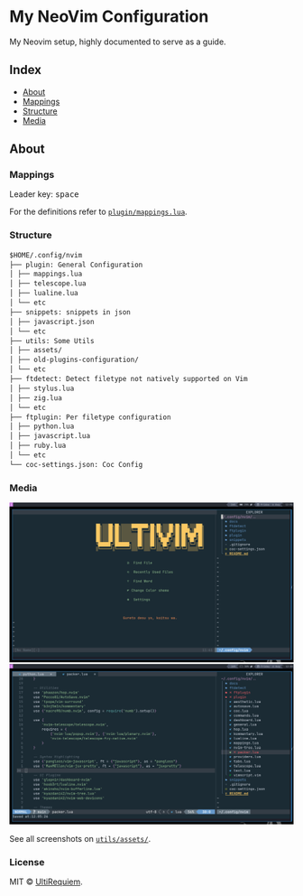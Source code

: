 # My NeoVim Configuration

My Neovim setup, highly documented to serve as a guide.

## Index

- [About](#About)
- [Mappings](#Mappings)
- [Structure](#Structure)
- [Media](#Media)

## About

### Mappings

Leader key: <kbd>space</kbd>

For the definitions refer to [`plugin/mappings.lua`](./plugin/mappings.lua).

### Structure

```markdown
$HOME/.config/nvim
├── plugin: General Configuration
│ ├── mappings.lua
│ ├── telescope.lua
│ ├── lualine.lua
│ └── etc
├── snippets: snippets in json
│ ├── javascript.json
│ └── etc
├── utils: Some Utils
│ ├── assets/
│ ├── old-plugins-configuration/
│ └── etc
├── ftdetect: Detect filetype not natively supported on Vim
│ ├── stylus.lua
│ ├── zig.lua
│ └── etc
├── ftplugin: Per filetype configuration
│ ├── python.lua
│ ├── javascript.lua
│ ├── ruby.lua
│ └── etc
└── coc-settings.json: Coc Config
```

### Media

![Dashboard Screenshot](./utils/assets/dashboard.png)
![Text Editor Screenshot](./utils/assets/text-editing.png)

See all screenshots on [`utils/assets/`](./utils/assets).

### License

MIT © [UltiRequiem](https://github.com/UltiRequiem).
